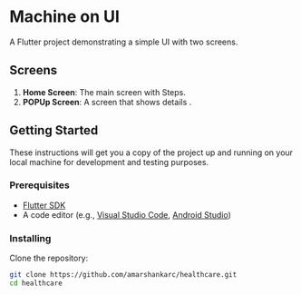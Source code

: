 # Machine on UI

A Flutter project demonstrating a simple UI with two screens.

## Screens

1. **Home Screen**: The main screen with  Steps.
2. **POPUp Screen**: A screen that shows details .

## Getting Started

These instructions will get you a copy of the project up and running on your local machine for development and testing purposes.

### Prerequisites

- [Flutter SDK](https://flutter.dev/docs/get-started/install)
- A code editor (e.g., [Visual Studio Code](https://code.visualstudio.com/), [Android Studio](https://developer.android.com/studio))

### Installing

Clone the repository:

```bash
git clone https://github.com/amarshankarc/healthcare.git
cd healthcare
